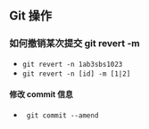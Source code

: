 ## Git 操作
### 如何撤销某次提交 git revert -m
* `git revert -n 1ab3sbs1023`
* `git revert -n [id] -m [1|2]`

#### 修改 commit 信息
* ` git commit --amend`
